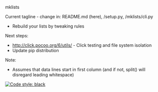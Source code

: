 mklists

Current tagline - change in: README.md (here), /setup.py, /mklists/cli.py
* Rebuild your lists by tweaking rules

Next steps:
* http://click.pocoo.org/6/utils/ - Click testing and file system isolation
* Update pip distribution

Note:
* Assumes that data lines start in first column (and if not, split() will
  disregard leading whitespace)

[![Code style: black](https://img.shields.io/badge/code%20style-black-000000.svg)](https://github.com/ambv/black)
